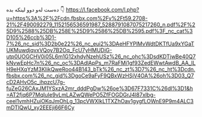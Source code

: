 دەست لەو دوو لینکە بدە
                👇
https://l.facebook.com/l.php?u=https%3A%2F%2Fcdn.fbsbx.com%2Fv%2Ft59.2708-21%2F490092279_1152156536591987_5288791087075217260_n.pdf%2F%25D9%2588%25DB%258E%25D9%2586%25DB%2595.pdf%3F_nc_cat%3D105%26ccb%3D1-7%26_nc_sid%3D2b0e22%26_nc_eui2%3DAeHFYPlMvWdtDKTfUa9xYGaTUKMuwdjqvxVQoy7B2Oq_FcU7yHMUDiG-utp0UOGCHV0i05L6m1G12xhdyNzehUSz%26_nc_ohc%3DsdKDTjwBe40Q7kNvwEpHc7n%26_nc_oc%3DAdlApPs_m7RaFMi1gf93ZedEWwtAwdB_AA_ILH9eHXqYzM3KIikQweRoo44B143_bTk%26_nc_zt%3D7%26_nc_ht%3Dcdn.fbsbx.com%26_nc_gid%3DgoCe9aFyF9QBxWzHSjV4OA%26oh%3D03_Q7cD2AHvO5c_ihpzcU7g-fuZeG26CAxJM1YSxzA2mr_dddPgDw%26oe%3D67F7331C%26dl%3D1&h=AT2fjq6P7MqIuIe9vLmLAZwQWePO5ZfFOGDGrJ4l87xIbg-ceel1vmhHZuiOKqJmOhLg_13pcVWXlkL1TXZhOav1gygfLOWnE9P9m4ALC3mDTlQwU_xy2EEEji66F6Cy
